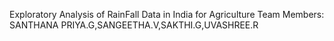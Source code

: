 Exploratory Analysis of RainFall Data in India for Agriculture
Team Members: SANTHANA PRIYA.G,SANGEETHA.V,SAKTHI.G,UVASHREE.R
